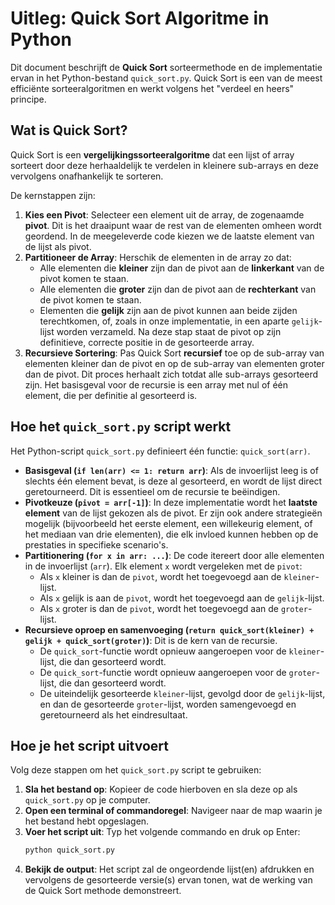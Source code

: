 # Uitleg: Quick Sort Algoritme in Python

Dit document beschrijft de **Quick Sort** sorteermethode en de implementatie ervan in het Python-bestand `quick_sort.py`. Quick Sort is een van de meest efficiënte sorteeralgoritmen en werkt volgens het "verdeel en heers" principe.

## Wat is Quick Sort?

Quick Sort is een **vergelijkingssorteeralgoritme** dat een lijst of array sorteert door deze herhaaldelijk te verdelen in kleinere sub-arrays en deze vervolgens onafhankelijk te sorteren.

De kernstappen zijn:

1.  **Kies een Pivot**: Selecteer een element uit de array, de zogenaamde **pivot**. Dit is het draaipunt waar de rest van de elementen omheen wordt geordend. In de meegeleverde code kiezen we de laatste element van de lijst als pivot.
2.  **Partitioneer de Array**: Herschik de elementen in de array zo dat:
    * Alle elementen die **kleiner** zijn dan de pivot aan de **linkerkant** van de pivot komen te staan.
    * Alle elementen die **groter** zijn dan de pivot aan de **rechterkant** van de pivot komen te staan.
    * Elementen die **gelijk** zijn aan de pivot kunnen aan beide zijden terechtkomen, of, zoals in onze implementatie, in een aparte `gelijk`-lijst worden verzameld.
    Na deze stap staat de pivot op zijn definitieve, correcte positie in de gesorteerde array.
3.  **Recursieve Sortering**: Pas Quick Sort **recursief** toe op de sub-array van elementen kleiner dan de pivot en op de sub-array van elementen groter dan de pivot. Dit proces herhaalt zich totdat alle sub-arrays gesorteerd zijn. Het basisgeval voor de recursie is een array met nul of één element, die per definitie al gesorteerd is.

## Hoe het `quick_sort.py` script werkt

Het Python-script `quick_sort.py` definieert één functie: `quick_sort(arr)`.

* **Basisgeval (`if len(arr) <= 1: return arr`)**: Als de invoerlijst leeg is of slechts één element bevat, is deze al gesorteerd, en wordt de lijst direct geretourneerd. Dit is essentieel om de recursie te beëindigen.
* **Pivotkeuze (`pivot = arr[-1]`)**: In deze implementatie wordt het **laatste element** van de lijst gekozen als de pivot. Er zijn ook andere strategieën mogelijk (bijvoorbeeld het eerste element, een willekeurig element, of het mediaan van drie elementen), die elk invloed kunnen hebben op de prestaties in specifieke scenario's.
* **Partitionering (`for x in arr: ...`)**: De code itereert door alle elementen in de invoerlijst (`arr`). Elk element `x` wordt vergeleken met de `pivot`:
    * Als `x` kleiner is dan de `pivot`, wordt het toegevoegd aan de `kleiner`-lijst.
    * Als `x` gelijk is aan de `pivot`, wordt het toegevoegd aan de `gelijk`-lijst.
    * Als `x` groter is dan de `pivot`, wordt het toegevoegd aan de `groter`-lijst.
* **Recursieve oproep en samenvoeging (`return quick_sort(kleiner) + gelijk + quick_sort(groter)`)**: Dit is de kern van de recursie.
    * De `quick_sort`-functie wordt opnieuw aangeroepen voor de `kleiner`-lijst, die dan gesorteerd wordt.
    * De `quick_sort`-functie wordt opnieuw aangeroepen voor de `groter`-lijst, die dan gesorteerd wordt.
    * De uiteindelijk gesorteerde `kleiner`-lijst, gevolgd door de `gelijk`-lijst, en dan de gesorteerde `groter`-lijst, worden samengevoegd en geretourneerd als het eindresultaat.

## Hoe je het script uitvoert

Volg deze stappen om het `quick_sort.py` script te gebruiken:

1.  **Sla het bestand op**: Kopieer de code hierboven en sla deze op als `quick_sort.py` op je computer.
2.  **Open een terminal of commandoregel**: Navigeer naar de map waarin je het bestand hebt opgeslagen.
3.  **Voer het script uit**: Typ het volgende commando en druk op Enter:
    ```bash
    python quick_sort.py
    ```
4.  **Bekijk de output**: Het script zal de ongeordende lijst(en) afdrukken en vervolgens de gesorteerde versie(s) ervan tonen, wat de werking van de Quick Sort methode demonstreert.

